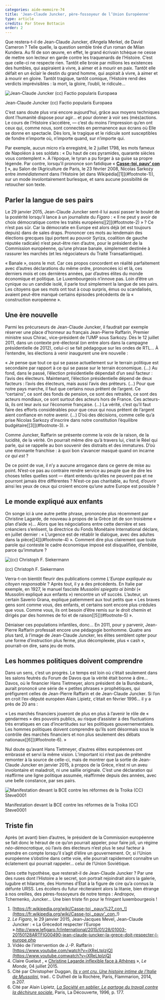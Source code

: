```yaml
---
categories: aide-memoire-74
title: 'Jean-Claude Juncker, père-fossoyeur de l’Union Européenne'
type: article
credits: Par Steve Bottacin
order: 2
---
```

Que restera-t-il de Jean-Claude Juncker, d’Angela Merkel, de David Cameron ? Telle quelle, la question semble tirée d’un roman de Milan Kundera. Au fil de son œuvre, en effet, le grand écrivain tchèque ne cesse de mettre son lecteur en garde contre les traquenards de l’Histoire. C’est que celle-ci ne respecte rien. Tantôt elle broie par millions les existences des humbles, qui aspiraient à vivre, à aimer et à mourir en paix. Tantôt elle défait en un éclair le destin du grand homme, qui aspirait à vivre, à aimer et à mourir en gloire. Tantôt tragique, tantôt comique, l’Histoire rend des verdicts imprévisibles : la mort, la gloire, l’oubli, le ridicule…

![Jean-Claude Juncker (cc) Factio popularis Europaea](/assets/uploads/am74_pp.6-7_bottacin_juncker_cc_factio_popularis_europaea.jpg)

<span class="img-copyright">Jean-Claude Juncker (cc) Factio popularis Europaea</span>

C’est sans doute plus vrai encore aujourd’hui, grâce aux moyens techniques dont l’humanité dispose pour agir… et pour donner à voir ses (més)actions. Le cours de l’Histoire s’accélère, — c’est du moins l’impression qu’en ont ceux qui, comme nous, sont connectés en permanence aux écrans où Elle se donne en spectacle. Dès lors, le tragique et le ridicule sont susceptibles de fondre n’importe où, n’importe quand, sur n’importe qui.

Par exemple, aucun micro n’a enregistré, le 2 juillet 1798, les mots fameux de Napoléon à ses soldats : « Du haut de ces pyramides, quarante siècles vous contemplent ». À l’époque, le tyran a pu forger à sa guise sa propre légende. Par contre, lorsqu’il prononce son fatidique « [**Casse-toi, pauv’ con !**](https://www.youtube.com/watch?v=Eau5_Gi3icQ) », au Salon de l’Agriculture de Paris, le 23 février 2008, Nicolas Sarkozy entre _immédiatement_ dans l’Histoire (et dans Wikipédia\[[1]](#footnote-1)), sur un mode involontairement burlesque, et sans aucune possibilité de retoucher son texte.

## Parler la langue de ses pairs

Le 29 janvier 2015, Jean-Claude Juncker sent-il lui aussi passer le boulet de la postérité lorsqu’il lance à un journaliste du _Figaro_ : « Il ne peut y avoir de choix démocratique contre les traités européens\[[2]](#footnote-2) » ? Ce n’est pas sûr. Car la démocratie en Europe est alors déjà (et est toujours depuis) dans de sales draps. Prononcer ces mots au lendemain des élections grecques (qui portent au pouvoir Syriza, coalition de gauche réputée radicale) n’est peut-être rien d’autre, pour le président de la Commission européenne, qu’une phrase banale, simplement destinée à rassurer les marchés (et les négociateurs du Traité Transatlantique).

« Banale », osons le mot. Car ces propos concordent en réalité parfaitement avec d’autres déclarations du même ordre, prononcées ici et là, ces derniers mois et ces dernières années, par d’autres élites du monde économique et politique. Le Luxembourgeois n’innove pas. Loin d’être un cynique ou un candide isolé, il parle tout simplement la langue de ses pairs. Les citoyens que ses mots ont tout à coup surpris, émus ou scandalisés, avaient peut-être manqué certains épisodes précédents de la « construction européenne ».

## Une ère nouvelle

Parmi les précurseurs de Jean-Claude Juncker, il faudrait par exemple réserver une place d’honneur au français Jean-Pierre Raffarin, Premier ministre sous Chirac, vice-président de l’UMP sous Sarkozy. Dès le 12 juillet 2011, dans un contexte pré-électoral (on entre alors dans la campagne présidentielle de 2012), celui-ci se fait pédagogue sur les ondes de RTL… À l’entendre, les élections à venir inaugurent une ère nouvelle :

« Je pense que tout ce qui se passe actuellement sur le terrain politique est secondaire par rapport à ce qui se passe sur le terrain économique. (…) Au fond, dans le passé, l’élection présidentielle dépendait d’un seul facteur : l’avis des électeurs. Maintenant, l’élection présidentielle dépend de deux facteurs : l’avis des électeurs, mais aussi l’avis des prêteurs. (…) Pour que notre pays marche, il faut que certains nous prêtent de l’argent. Ce “certains”, ce sont des fonds de pension, ce sont des retraités, ce sont des acteurs mondiaux, ce sont surtout des acteurs hors de France. Ces acteurs-là, ils ont leur avis sur l’économie française. (…) La vérité, c’est qu’il faut faire des efforts considérables pour que ceux qui nous prêtent de l’argent aient confiance en notre avenir. (…) D’où des décisions, comme celle qu’a prise Nicolas Sarkozy d’inscrire dans notre constitution l’équilibre budgétaire\[[3]](#footnote-3). »

Comme Juncker, Raffarin se présente comme la voix de la raison, de la lucidité, de la vérité. On pourrait même dire qu’à travers lui, c’est le Réel qui parle, qui se rappelle au bon souvenir des distraits et des immatures. D’où une étonnante franchise : à quoi bon s’avancer masqué quand on incarne _ce qui est_ ?

De ce point de vue, il n’y a aucune arrogance dans ce genre de mise au point. N’est-ce pas au contraire rendre service au peuple que de dire les choses telles quelles sont — étant entendu qu’elles ne peuvent pas et ne pourront jamais être différentes ? N’est-ce pas charitable, au fond, d’ouvrir ainsi les yeux de ceux qui croient encore qu’une autre Europe est possible ?

## Le monde expliqué aux enfants

On songe ici à une autre petite phrase, prononcée plus récemment par Christine Lagarde, de nouveau à propos de la Grèce (et de son troisième « plan d’aide »)… Alors que les négociations entre cette dernière et ses créanciers s’enlisent, la directrice du Fonds Monétaire International déclare, en juillet dernier : « L’urgence est de rétablir le dialogue, avec des adultes dans la pièce\[[4]](#footnote-4) »_._ Comment dire plus clairement que toute parole qui conteste le cadre économique imposé est disqualifiée, d’emblée, parce qu’immature ?

![(cc) Christoph F. Siekermann](/assets/uploads/am74_pp.6-7_bottacin_cc_christoph_f._siekermann.jpg)

<span class="img-copyright">(cc) Christoph F. Siekermann</div>

Verra-t-on bientôt fleurir des publications comme _L’Europe expliquée au citoyen responsable_ ? Après tout, il y a des précédents. En Italie par exemple, en 1927, le manuel fasciste _Mussolini spiegato ai bimbi_ (« Mussolini expliqué aux enfants ») rencontre un vif succès. L’auteur, un certain Saverio Grana, explique patiemment aux tout petits que « Les braves gens sont comme vous, des enfants, et certains sont encore plus crédules que vous. Comme vous, ils ont besoin d’être remis sur le droit chemin et dirigés par des hommes de foi et de raison\[[5]](#footnote-5) ».

Déniaiser ces populations infantiles, donc… En 2011, pour y parvenir, Jean-Pierre Raffarin professait encore une pédagogie bonhomme. Quatre ans plus tard, à l’image de Jean-Claude Juncker, les élites semblent opter pour une forme d’instruction plus ferme, plus décomplexée, plus « cash », pourrait-on dire, sans jeu de mots.

## Les hommes politiques doivent comprendre

Dans un sens, c’est un progrès. Le temps est loin où c’était seulement dans les salons feutrés du Forum de Davos que la vérité était bonne à dire… Davos, où le financier Hans Tietmeyer, alors président de la Bundesbank, aurait prononcé une série de « petites phrases » prophétiques, qui préfigurent celles de Jean-Pierre Raffarin et de Jean-Claude Juncker. Si l’on en croit l’ex-député européen Alain Lipietz, c’était en février 1996… il y a près de 20 ans :

« Les marchés financiers joueront de plus en plus à l’avenir le rôle de « gendarmes » des pouvoirs publics, au risque d’assister à des fluctuations très erratiques en cas d’incertitudes sur les politiques gouvernementales. Les hommes politiques doivent comprendre qu’ils sont désormais sous le contrôle des marchés financiers et non plus seulement des débats nationaux\[[6]](#footnote-6). »

Nul doute qu’avant Hans Tietmeyer, d’autres élites européennes ont embrassé et servi la même vision. L’important ici n’est pas de prétendre remonter à la source de celle-ci, mais de montrer que la sortie de Jean-Claude Juncker en janvier 2015, à propos de la Grèce, n’est ni un aveu involontaire et maladroit, ni une saillie originale. C’est une déclaration qui réaffirme une ligne politique assumée, réaffirmée depuis des années, avec une belle constance, par ses pairs.

![Manifestation devant la BCE contre les réformes de la Troika (CC) Steve0001](/assets/uploads/am74_pp.6-7_bottacin_protest_before_the_ezb_against_the_reforms_by_the_troika_cc_steve0001.jpg)

<span class="img-copyright">Manifestation devant la BCE contre les réformes de la Troika (CC) Steve0001</span>

## Triste fin

Après (et avant) bien d’autres, le président de la Commission européenne se fait donc le héraut de ce qu’on pourrait appeler, pour faire joli, un régime _néo-démocratique_, où l’avis des électeurs n’est plus le seul facteur à prendre en compte lorsqu’il s’agit d’élire un gouvernement. Or, si l’Union européenne s’obstine dans cette voie, elle pourrait rapidement connaître un éclatement qui pourrait rappeler… celui de l’Union Soviétique.

Dans cette hypothèse, que resterait-il de Jean-Claude Juncker ? Par une des ruses dont l’Histoire a le secret, son portrait rejoindrait alors la galerie, lugubre et hilarante, des Hommes d’État à la figure de cire qu’a connus la défunte URSS. Les écoliers du futur réciteraient alors la litanie, bien étrange à nos oreilles, des pères-fossoyeurs de notre temps : Andropov, Tchernenko, Juncker… Une bien triste fin pour le fringant luxembourgeois !

1. [https://fr.wikipedia.org/wiki/Casse-toi,_pauv%27_con_!](https://fr.wikipedia.org/wiki/Casse-toi,_pauv'_con_!)
2. _Le Figaro_, le 29 janvier 2015, Jean-Jacques Mevel, Jean-Claude Juncker : « La Grècedoit respecter l’Europe ».<http://www.lefigaro.fr/international/2015/01/28/01003-20150128ARTFIG00490-jean-claude-juncker-la-grece-doit-respecter-l-europe.php>
3. Vidéo de l’intervention de J.-P. Raffarin : [https://www.youtube.com/watch?v=iXReLtplzjQ](https://www.youtube.comwatch?v=iXReLtplzjQ)
4. Claire Guelaut , « [Christine Lagarde,inflexible face à Athènes](http://www.lemonde.fr/economie/article/2015/07/04/christine-lagarde-inflexible-face-a-athenes_4670270_3234.html) », _Le Monde_, 04 juillet 2015.
5. Cité par Christopher Duggan, _[Ils y ont cru. Une histoire intime de l’Italie de Mussolini](https://lectures.revues.org/16372)_, trad.. C Dutheil de la Rochère, Paris, Flammarion, 2014, p.207.
6. Cité par Alain Lipietz, _[La Société en sablier. Le partage du travail contre la déchirure sociale](http://www.editionsladecouverte.fr/catalogue/index-La_societe_en_sablier-9782707172464.html)_, Paris, La Découverte, 1996, p. 177.
